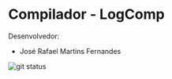 # Compilador - LogComp

Desenvolvedor:
- José Rafael Martins Fernandes

![git status](http://3.129.230.99/svg/josermf2/compilatorLogComp/)
